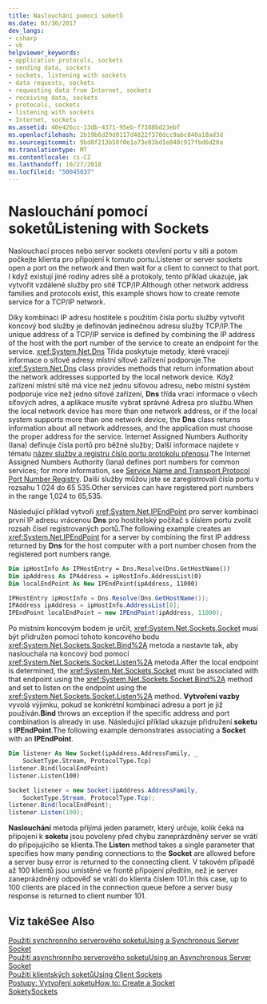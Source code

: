 ```yaml
---
title: Naslouchání pomocí soketů
ms.date: 03/30/2017
dev_langs:
- csharp
- vb
helpviewer_keywords:
- application protocols, sockets
- sending data, sockets
- sockets, listening with sockets
- data requests, sockets
- requesting data from Internet, sockets
- receiving data, sockets
- protocols, sockets
- listening with sockets
- Internet, sockets
ms.assetid: 40e426cc-13db-4371-95eb-f7388bd23ebf
ms.openlocfilehash: 2b19b6d29d0117d4822f370dcc9abc840a18ad3d
ms.sourcegitcommit: 9bd8f213b50f0e1a73e03bd1e840c917fbd6d20a
ms.translationtype: MT
ms.contentlocale: cs-CZ
ms.lasthandoff: 10/27/2018
ms.locfileid: "50045037"
---
```

# <a name="listening-with-sockets"></a><span data-ttu-id="cb21f-102">Naslouchání pomocí soketů</span><span class="sxs-lookup"><span data-stu-id="cb21f-102">Listening with Sockets</span></span>
<span data-ttu-id="cb21f-103">Naslouchací proces nebo server sockets otevření portu v síti a potom počkejte klienta pro připojení k tomuto portu.</span><span class="sxs-lookup"><span data-stu-id="cb21f-103">Listener or server sockets open a port on the network and then wait for a client to connect to that port.</span></span> <span data-ttu-id="cb21f-104">I když existují jiné rodiny adres sítě a protokoly, tento příklad ukazuje, jak vytvořit vzdálené služby pro sítě TCP/IP.</span><span class="sxs-lookup"><span data-stu-id="cb21f-104">Although other network address families and protocols exist, this example shows how to create remote service for a TCP/IP network.</span></span>  
  
 <span data-ttu-id="cb21f-105">Díky kombinaci IP adresu hostitele s použitím čísla portu služby vytvořit koncový bod služby je definován jedinečnou adresu služby TCP/IP.</span><span class="sxs-lookup"><span data-stu-id="cb21f-105">The unique address of a TCP/IP service is defined by combining the IP address of the host with the port number of the service to create an endpoint for the service.</span></span> <span data-ttu-id="cb21f-106"><xref:System.Net.Dns> Třída poskytuje metody, které vracejí informace o síťové adresy místní síťové zařízení podporuje.</span><span class="sxs-lookup"><span data-stu-id="cb21f-106">The <xref:System.Net.Dns> class provides methods that return information about the network addresses supported by the local network device.</span></span> <span data-ttu-id="cb21f-107">Když zařízení místní sítě má více než jednu síťovou adresu, nebo místní systém podporuje více než jedno síťové zařízení, **Dns** třída vrací informace o všech síťových adres, a aplikace musíte vybrat správné Adresa pro službu.</span><span class="sxs-lookup"><span data-stu-id="cb21f-107">When the local network device has more than one network address, or if the local system supports more than one network device, the **Dns** class returns information about all network addresses, and the application must choose the proper address for the service.</span></span> <span data-ttu-id="cb21f-108">Internet Assigned Numbers Authority (Iana) definuje čísla portů pro běžné služby; Další informace najdete v tématu [název služby a registru číslo portu protokolu přenosu](https://www.iana.org/assignments/port-numbers).</span><span class="sxs-lookup"><span data-stu-id="cb21f-108">The Internet Assigned Numbers Authority (Iana) defines port numbers for common services; for more information, see [Service Name and Transport Protocol Port Number Registry](https://www.iana.org/assignments/port-numbers).</span></span> <span data-ttu-id="cb21f-109">Další služby můžou jste se zaregistrovali čísla portu v rozsahu 1 024 do 65 535.</span><span class="sxs-lookup"><span data-stu-id="cb21f-109">Other services can have registered port numbers in the range 1,024 to 65,535.</span></span>  
  
 <span data-ttu-id="cb21f-110">Následující příklad vytvoří <xref:System.Net.IPEndPoint> pro server kombinací první IP adresu vrácenou **Dns** pro hostitelský počítač s číslem portu zvolit rozsah čísel registrovaných portů.</span><span class="sxs-lookup"><span data-stu-id="cb21f-110">The following example creates an <xref:System.Net.IPEndPoint> for a server by combining the first IP address returned by **Dns** for the host computer with a port number chosen from the registered port numbers range.</span></span>  
  
```vb  
Dim ipHostInfo As IPHostEntry = Dns.Resolve(Dns.GetHostName())  
Dim ipAddress As IPAddress = ipHostInfo.AddressList(0)  
Dim localEndPoint As New IPEndPoint(ipAddress, 11000)  
```  
  
```csharp  
IPHostEntry ipHostInfo = Dns.Resolve(Dns.GetHostName());  
IPAddress ipAddress = ipHostInfo.AddressList[0];  
IPEndPoint localEndPoint = new IPEndPoint(ipAddress, 11000);  
```  
  
 <span data-ttu-id="cb21f-111">Po místním koncovým bodem je určit, <xref:System.Net.Sockets.Socket> musí být přidružen pomocí tohoto koncového bodu <xref:System.Net.Sockets.Socket.Bind%2A> metoda a nastavte tak, aby naslouchala na koncový bod pomocí <xref:System.Net.Sockets.Socket.Listen%2A> metoda.</span><span class="sxs-lookup"><span data-stu-id="cb21f-111">After the local endpoint is determined, the <xref:System.Net.Sockets.Socket> must be associated with that endpoint using the <xref:System.Net.Sockets.Socket.Bind%2A> method and set to listen on the endpoint using the <xref:System.Net.Sockets.Socket.Listen%2A> method.</span></span> <span data-ttu-id="cb21f-112">**Vytvoření vazby** vyvolá výjimku, pokud se konkrétní kombinaci adresu a port je již používán.</span><span class="sxs-lookup"><span data-stu-id="cb21f-112">**Bind** throws an exception if the specific address and port combination is already in use.</span></span> <span data-ttu-id="cb21f-113">Následující příklad ukazuje přidružení **soketu** s **IPEndPoint**.</span><span class="sxs-lookup"><span data-stu-id="cb21f-113">The following example demonstrates associating a **Socket** with an **IPEndPoint**.</span></span>  
  
```vb  
Dim listener As New Socket(ipAddress.AddressFamily, _  
    SocketType.Stream, ProtocolType.Tcp) 
listener.Bind(localEndPoint)  
listener.Listen(100)  
```  
  
```csharp  
Socket listener = new Socket(ipAddress.AddressFamily,
    SocketType.Stream, ProtocolType.Tcp);
listener.Bind(localEndPoint);  
listener.Listen(100);  
```  
  
 <span data-ttu-id="cb21f-114">**Naslouchání** metoda přijímá jeden parametr, který určuje, kolik čeká na připojení k **soketu** jsou povoleny před chybu zaneprázdněný server se vrátí do připojujícího se klienta.</span><span class="sxs-lookup"><span data-stu-id="cb21f-114">The **Listen** method takes a single parameter that specifies how many pending connections to the **Socket** are allowed before a server busy error is returned to the connecting client.</span></span> <span data-ttu-id="cb21f-115">V takovém případě až 100 klientů jsou umístěné ve frontě připojení předtím, než je server zaneprázdněný odpověď se vrátí do klienta číslem 101.</span><span class="sxs-lookup"><span data-stu-id="cb21f-115">In this case, up to 100 clients are placed in the connection queue before a server busy response is returned to client number 101.</span></span>  
  
## <a name="see-also"></a><span data-ttu-id="cb21f-116">Viz také</span><span class="sxs-lookup"><span data-stu-id="cb21f-116">See Also</span></span>  
 [<span data-ttu-id="cb21f-117">Použití synchronního serverového soketu</span><span class="sxs-lookup"><span data-stu-id="cb21f-117">Using a Synchronous Server Socket</span></span>](../../../docs/framework/network-programming/using-a-synchronous-server-socket.md)  
 [<span data-ttu-id="cb21f-118">Použití asynchronního serverového soketu</span><span class="sxs-lookup"><span data-stu-id="cb21f-118">Using an Asynchronous Server Socket</span></span>](../../../docs/framework/network-programming/using-an-asynchronous-server-socket.md)  
 [<span data-ttu-id="cb21f-119">Použití klientských soketů</span><span class="sxs-lookup"><span data-stu-id="cb21f-119">Using Client Sockets</span></span>](../../../docs/framework/network-programming/using-client-sockets.md)  
 [<span data-ttu-id="cb21f-120">Postupy: Vytvoření soketu</span><span class="sxs-lookup"><span data-stu-id="cb21f-120">How to: Create a Socket</span></span>](../../../docs/framework/network-programming/how-to-create-a-socket.md)  
 [<span data-ttu-id="cb21f-121">Sokety</span><span class="sxs-lookup"><span data-stu-id="cb21f-121">Sockets</span></span>](../../../docs/framework/network-programming/sockets.md)
